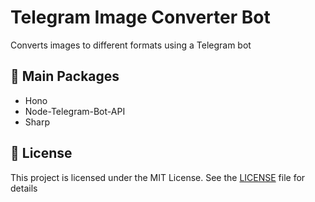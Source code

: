 # Telegram Image Converter Bot

Converts images to different formats using a Telegram bot

## 🌟 Main Packages

- Hono
- Node-Telegram-Bot-API
- Sharp

## 📜 License

This project is licensed under the MIT License. See the [LICENSE](https://github.com/alwalxed/telegram-image-converter-bot/blob/main/LICENSE) file for details
